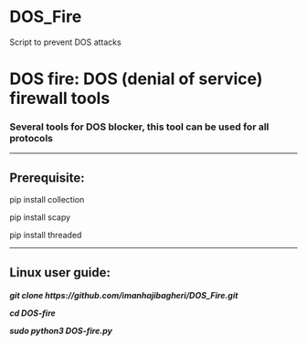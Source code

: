 # DOS_Fire
Script to prevent DOS attacks
<h1>DOS fire: DOS (denial of service) firewall tools</h1>
<h3>Several tools for DOS blocker, this tool can be used for all protocols</h3>
<hr>
<h2>Prerequisite:</h2>

pip install collection

pip install scapy

pip install threaded
<hr>
<h2>Linux user guide:</h2>

<h5>git clone https://github.com/imanhajibagheri/DOS_Fire.git

cd DOS-fire

sudo python3 DOS-fire.py</h5>
